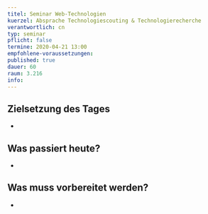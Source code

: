 ```yaml
---
titel: Seminar Web-Technologien
kuerzel: Absprache Technologiescouting & Technologierecherche
verantwortlich: cn
typ: seminar
pflicht: false
termine: 2020-04-21 13:00
empfohlene-voraussetzungen: 
published: true
dauer: 60
raum: 3.216
info: 
---
```


## Zielsetzung des Tages
-
<!--
- Überblick über den Stand der Technologierecherche bekommen
- Themen ggf. nachschärfen und ausrichten
- Wissentransfer im Team
-->

## Was passiert heute?
-
<!--
- Snapshots/ Kurzvorträge zum aktuellen Stand
- Diskussion der Themen und deren Passgenauigkeit
-->

## Was muss vorbereitet werden?
-
<!--
Jeder Teilnehmer hält einen Kurzvortrag (max. 7 Minuten) zum Stand seiner Recherche halten. Bitte nicht nur eine Übersicht geben, sondern auch konkrete Learnings ans Team weiter geben. Am Ende bitte drei bis fünf offene Fragen formulieren. Falls Material notwendig ist, dieses bitte ins Repo packen, so dass wir von einem Rechner aus präsentieren können.
-->